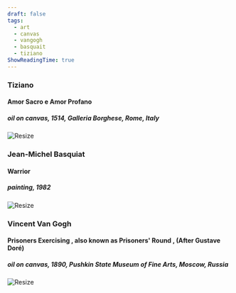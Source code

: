 ```yaml
---
draft: false
tags:
  - art
  - canvas
  - vangogh
  - basquait
  - tiziano
ShowReadingTime: true
---
```

### Tiziano
#### Amor Sacro e Amor Profano
##### _oil on canvas, 1514, Galleria Borghese, Rome, Italy_
![Resize](https://upload.wikimedia.org/wikipedia/commons/thumb/e/ed/Tiziano_-_Amor_Sacro_y_Amor_Profano_%28Galer%C3%ADa_Borghese%2C_Roma%2C_1514%29.jpg/1920px-Tiziano_-_Amor_Sacro_y_Amor_Profano_%28Galer%C3%ADa_Borghese%2C_Roma%2C_1514%29.jpg)

### Jean-Michel Basquiat
#### Warrior
##### painting, 1982
![Resize](https://arthive.net/res/media/img/orig/work/3cd/7515700.webp)

### Vincent Van Gogh
#### Prisoners Exercising , also known as Prisoners' Round , (After Gustave Doré)
##### _oil on canvas, 1890, Pushkin State Museum of Fine Arts, Moscow, Russia_
![Resize](https://upload.wikimedia.org/wikipedia/commons/9/9e/Vincent_Willem_van_Gogh_037.jpg?width=200px)
